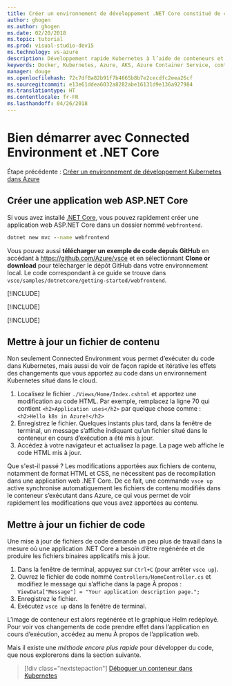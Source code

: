 ```yaml
---
title: Créer un environnement de développement .NET Core constitué de conteneurs en utilisant Kubernetes dans le cloud - Étape 3 - Créer une application web ASP.NET Core | Microsoft Docs
author: ghogen
ms.author: ghogen
ms.date: 02/20/2018
ms.topic: tutorial
ms.prod: visual-studio-dev15
ms.technology: vs-azure
description: Développement rapide Kubernetes à l’aide de conteneurs et de microservices sur Azure
keywords: Docker, Kubernetes, Azure, AKS, Azure Container Service, conteneurs
manager: douge
ms.openlocfilehash: 72c7df0a82b91f7b4665b8b7e2cecdfc2eea26cf
ms.sourcegitcommit: e13e61ddea6032a8282abe16131d9e136a927984
ms.translationtype: HT
ms.contentlocale: fr-FR
ms.lasthandoff: 04/26/2018
---
```

# <a name="get-started-on-connected-environment-with-net-core"></a>Bien démarrer avec Connected Environment et .NET Core

Étape précédente : [Créer un environnement de développement Kubernetes dans Azure](get-started-netcore-02.md)

## <a name="create-an-aspnet-core-web-app"></a>Créer une application web ASP.NET Core
Si vous avez installé [.NET Core](https://www.microsoft.com/net), vous pouvez rapidement créer une application web ASP.NET Core dans un dossier nommé `webfrontend`.
```cmd
dotnet new mvc --name webfrontend
```

Vous pouvez aussi **télécharger un exemple de code depuis GitHub** en accédant à https://github.com/Azure/vsce et en sélectionnant **Clone or download** pour télécharger le dépôt GitHub dans votre environnement local. Le code correspondant à ce guide se trouve dans `vsce/samples/dotnetcore/getting-started/webfrontend`.

[!INCLUDE[](includes/vsce-init.md)]

[!INCLUDE[](includes/ensure-env-created.md)]

[!INCLUDE[](includes/build-and-run-in-k8s-cli.md)]

## <a name="update-a-content-file"></a>Mettre à jour un fichier de contenu
Non seulement Connected Environment vous permet d’exécuter du code dans Kubernetes, mais aussi de voir de façon rapide et itérative les effets des changements que vous apportez au code dans un environnement Kubernetes situé dans le cloud.

1. Localisez le fichier `./Views/Home/Index.cshtml` et apportez une modification au code HTML. Par exemple, remplacez la ligne 70 qui contient `<h2>Application uses</h2>` par quelque chose comme : `<h2>Hello k8s in Azure!</h2>`
1. Enregistrez le fichier. Quelques instants plus tard, dans la fenêtre de terminal, un message s’affiche indiquant qu’un fichier situé dans le conteneur en cours d’exécution a été mis à jour.
1. Accédez à votre navigateur et actualisez la page. La page web affiche le code HTML mis à jour.

Que s'est-il passé ? Les modifications apportées aux fichiers de contenu, notamment de format HTML et CSS, ne nécessitent pas de recompilation dans une application web .NET Core. De ce fait, une commande `vsce up` active synchronise automatiquement les fichiers de contenu modifiés dans le conteneur s’exécutant dans Azure, ce qui vous permet de voir rapidement les modifications que vous avez apportées au contenu.

## <a name="update-a-code-file"></a>Mettre à jour un fichier de code
Une mise à jour de fichiers de code demande un peu plus de travail dans la mesure où une application .NET Core a besoin d’être regénérée et de produire les fichiers binaires applicatifs mis à jour.

1. Dans la fenêtre de terminal, appuyez sur `Ctrl+C` (pour arrêter `vsce up`).
1. Ouvrez le fichier de code nommé `Controllers/HomeController.cs` et modifiez le message qui s’affiche dans la page À propos : `ViewData["Message"] = "Your application description page.";`
1. Enregistrez le fichier.
1. Exécutez `vsce up` dans la fenêtre de terminal. 

L’image de conteneur est alors regénérée et le graphique Helm redéployé. Pour voir vos changements de code prendre effet dans l’application en cours d’exécution, accédez au menu À propos de l’application web.


Mais il existe une *méthode encore plus rapide* pour développer du code, que nous explorerons dans la section suivante. 
> [!div class="nextstepaction"]
> [Déboguer un conteneur dans Kubernetes](get-started-netcore-04.md)

